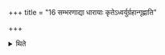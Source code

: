 +++
title = "16 सम्भरणाद्या धारायाः कृतेऽध्वर्युर्ग्रहान्गृह्णाति"

+++

<details><summary>थिते</summary>

सम्भरणाद्या धारायाः कृतेऽध्वर्युर्ग्रहान्गृह्णाति १६
</details>
